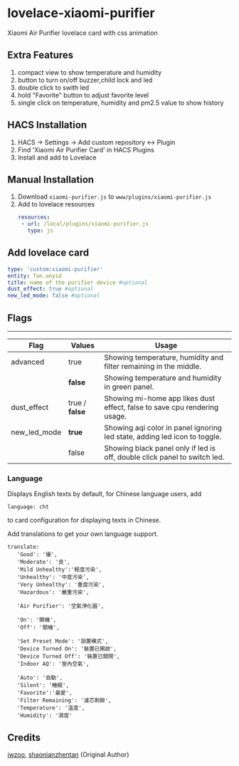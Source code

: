 # lovelace-xiaomi-purifier
Xiaomi Air Purifier lovelace card with css animation

## Extra Features
1. compact view to show temperature and humidity 
2. button to turn on/off buzzer,child lock and led
3. double click to swith led 
4. hold "Favorite" button to adjust favorite level
5. single click on temperature, humidity and pm2.5 value to show history

## HACS Installation
1. HACS -> Settings -> Add custom repository <-> Plugin
2. Find 'Xiaomi Air Purifier Card' in HACS Plugins
3. Install and add to Lovelace

## Manual Installation
1. Download `xiaomi-purifier.js` to `www/plugins/xiaomi-purifier.js`
1. Add to lovelace resources
   ``` yaml
   resources:
    - url: /local/plugins/xiaomi-purifier.js
      type: js
   ```
## Add lovelace card 
  ``` yaml
  type: 'custom:xiaomi-purifier'
  entity: fan.anyid
  title: name of the purifier device #optional
  dust_effect: true #optional
  new_led_mode: false #optional
  ```
  
## Flags
----------------------------
| Flag                     | Values                             | Usage                                                                       |
|--------------------------|------------------------------------|-----------------------------------------------------------------------------|
| advanced                 | true                               | Showing temperature, humidity and filter remaining in the middle.           |
|                          | **false**                          | Showing temperature and humidity in green panel.                            |
| dust_effect              | true / **false**                   | Showing mi-home app likes dust effect, false to save cpu rendering usage.   |
| new_led_mode             | **true**                           | Showing aqi color in panel ignoring led state, adding led icon to toggle.   |
|                          | false                              | Showing black panel only if led is off, double click panel to switch led.   |

### Language 
Displays English texts by default, for Chinese language users, add 
```
language: cht
``` 
to card configuration for displaying texts in Chinese.

Add translations to get your own language support. 
``` 
translate: 
   'Good': '優',
   'Moderate': '良',
   'Mild Unhealthy':'輕度污染',
   'Unhealthy': '中度污染',
   'Very Unhealthy': '重度污染',
   'Hazardous': '嚴重污染',

   'Air Purifier': '空氣淨化器',

   'On': '開機',
   'Off': '關機',

   'Set Preset Mode': '設置模式',
   'Device Turned On': '裝置已開啟',
   'Device Turned Off': '裝置已關閉',
   'Indoor AQ': '室內空氣',
  
   'Auto': '自動',
   'Silent': '睡眠',
   'Favorite':'最愛',
   'Filter Remaining': '濾芯剩餘',
   'Temperature': '溫度',
   'Humidity': '濕度'

```


## Credits
[iwzoo](https://github.com/iwzoo/lovelace-xiaomi-purifier), 
[shaonianzhentan](https://github.com/shaonianzhentan/lovelace-air-filter) (Original Author)
